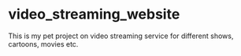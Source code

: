# video_streaming_website
This is my pet project on video streaming service for different shows, cartoons, movies etc.
